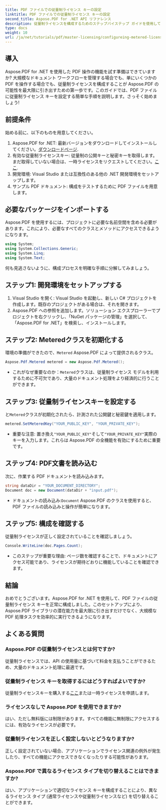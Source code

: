 ```yaml
---
title: PDF ファイルでの従量制ライセンス キーの設定
linktitle: PDF ファイルでの従量制ライセンス キーの設定
second_title: Aspose.PDF for .NET API リファレンス
description: 従量制ライセンスを構成するためのステップバイステップ ガイドを使用して、Aspose.PDF for .NET の可能性を最大限に引き出します。大規模な PDF ワークフローを処理する場合でも、小さな調整を行う場合でも、同じです。
type: docs
weight: 10
url: /ja/net/tutorials/pdf/master-licensing/configureing-metered-license-keys/
---
```

## 導入

Aspose.PDF for .NET を使用した PDF 操作の機能を試す準備はできていますか? 大規模なドキュメント ワークフローを管理する場合でも、単にいくつかの PDF を操作する場合でも、従量制ライセンスを構成することが Aspose.PDF の可能性を最大限に引き出すための第一歩です。このガイドでは、PDF ファイルに従量制ライセンス キーを設定する簡単な手順を説明します。さっそく始めましょう!

## 前提条件

始める前に、以下のものを用意してください。

1.  Aspose.PDF for .NET: 最新バージョンをダウンロードしてインストールしてください。[ダウンロードページ](https://releases.aspose.com/pdf/net/).
2. 有効な従量制ライセンスキー: 従量制の公開キーと秘密キーを取得します。まだ取得していない場合は、一時ライセンスをリクエストしてください。[ここ](https://purchase.aspose.com/temporary-license/).
3. 開発環境: Visual Studio または互換性のある他の .NET 開発環境をセットアップします。
4. サンプル PDF ドキュメント: 構成をテストするために PDF ファイルを用意します。

## 必要なパッケージをインポートする

Aspose.PDF を使用するには、プロジェクトに必要な名前空間を含める必要があります。これにより、必要なすべてのクラスとメソッドにアクセスできるようになります。

```csharp
using System;
using System.Collections.Generic;
using System.Linq;
using System.Text;
```

何も見逃さないように、構成プロセスを明確な手順に分解してみましょう。

## ステップ1: 開発環境をセットアップする

1. Visual Studio を開く: Visual Studio を起動し、新しい C# プロジェクトを作成します。既存のプロジェクトがある場合は、それを開きます。
2. Aspose.PDF への参照を追加します。ソリューション エクスプローラーでプロジェクトを右クリックし、「NuGet パッケージの管理」を選択して、「Aspose.PDF for .NET」を検索し、インストールします。

## ステップ2: Meteredクラスを初期化する

環境の準備ができたので、`Metered` Aspose.PDF によって提供されるクラス。

```csharp
Aspose.Pdf.Metered metered = new Aspose.Pdf.Metered();
```

- これがなぜ重要なのか：`Metered`クラスは、従量制ライセンス モデルを利用するために不可欠であり、大量のドキュメント処理をより経済的に行うことができます。

## ステップ3: 従量制ライセンスキーを設定する

と`Metered`クラスが初期化されたら、計測された公開鍵と秘密鍵を適用します。

```csharp
metered.SetMeteredKey("YOUR_PUBLIC_KEY", "YOUR_PRIVATE_KEY");
```

- 重要な注意: 置き換え`"YOUR_PUBLIC_KEY"`そして`"YOUR_PRIVATE_KEY"`実際のキーを入力します。これらは Aspose.PDF の全機能を有効にするために重要です。

## ステップ4: PDF文書を読み込む

次に、作業する PDF ドキュメントを読み込みます。

```csharp
string dataDir = "YOUR_DOCUMENT_DIRECTORY";
Document doc = new Document(dataDir + "input.pdf");
```

- ドキュメントの読み込み:`Document` Aspose.PDF のクラスを使用すると、PDF ファイルの読み込みと操作が簡単になります。

## ステップ5: 構成を確認する

従量制ライセンスが正しく設定されていることを確認しましょう。

```csharp
Console.WriteLine(doc.Pages.Count);
```

- このステップが重要な理由: ページ数を確認することで、ドキュメントにアクセス可能であり、ライセンスが期待どおりに機能していることを確認できます。

## 結論

おめでとうございます。Aspose.PDF for .NET を使用して、PDF ファイルの従量制ライセンス キーを正常に構成しました。このセットアップにより、Aspose.PDF ライブラリの潜在能力を最大限に引き出すだけでなく、大規模な PDF 処理タスクを効率的に実行できるようになります。

## よくある質問

### Aspose.PDF の従量制ライセンスとは何ですか?  
従量制ライセンスでは、API の使用量に基づいて料金を支払うことができるため、大量のドキュメント処理に最適です。

### 従量制ライセンス キーを取得するにはどうすればよいですか?  
従量制ライセンスキーを購入する[ここ](https://purchase.aspose.com/buy)または一時ライセンスを申請します。

### ライセンスなしで Aspose.PDF を使用できますか?  
はい、ただし無料版には制限があります。すべての機能に無制限にアクセスするには、有効なライセンスが必要です。

### 従量制ライセンスを正しく設定しないとどうなりますか?  
正しく設定されていない場合、アプリケーションでライセンス関連の例外が発生したり、すべての機能にアクセスできなくなったりする可能性があります。

### Aspose.PDF で異なるライセンス タイプを切り替えることはできますか?  
はい、アプリケーションで適切なライセンス キーを構成することにより、異なるライセンス タイプ (通常ライセンスや従量制ライセンスなど) を切り替えることができます。
